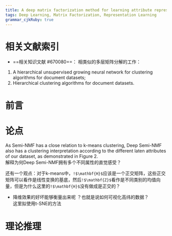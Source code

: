 ```yaml
---
title: A deep matrix factorization method for learning attribute representation
tags: Deep Learning, Matrix Factorization, Representation Learning
grammar_cjkRuby: true
---
```


# 相关文献索引
- ==相关知识文献 #670080==：
相类似的多层矩阵分解的工作：
1. A hierarchical unsupervised growing neural network for clustering algorithms for document datasets;
2. Hierarchical clustering algorithms for document datasets.
# 前言
# 论点
As Semi-NMF has a close relation to k-means clustering, Deep Semi-NMF also has a clustering interpretation according to the different laten attributes of our dataset, as demonstrated in Figure 2.   
解释为何Deep Semi-NMF拥有多个不同属性的直觉感受？

还有一个观点：对于k-means中，`!$\mathbf{H}$`应该是一个正交矩阵，这些正交矩阵可以看作是线性变换的基底，然后`!$\mathbf{Z}$`看作是不同类别的均值向量，但是为什么这里的`!$\mathbf{H}$`没有做成是正交的？

- 降维效果的好坏能够衡量出来呢 ？也就是说如何可视化高纬的数据？  
这里拟使用t-SNE的方法
# 理论推理